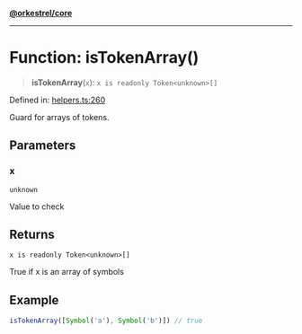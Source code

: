 [**@orkestrel/core**](../index.md)

***

# Function: isTokenArray()

> **isTokenArray**(`x`): `x is readonly Token<unknown>[]`

Defined in: [helpers.ts:260](https://github.com/orkestrel/core/blob/7cc3e19bc4a1e6f96f153d7b931686981208a465/src/helpers.ts#L260)

Guard for arrays of tokens.

## Parameters

### x

`unknown`

Value to check

## Returns

`x is readonly Token<unknown>[]`

True if x is an array of symbols

## Example

```ts
isTokenArray([Symbol('a'), Symbol('b')]) // true
```
